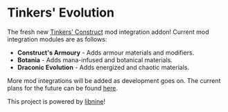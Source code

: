 # Tinkers' Evolution

The fresh new [Tinkers' Construct](https://github.com/SlimeKnights/TinkersConstruct) mod integration addon!
Current mod integration modules are as follows:

* **Construct's Armoury** - Adds armour materials and modifiers.
* **Botania** - Adds mana-infused and botanical materials.
* **Draconic Evolution** - Adds energized and chaotic materials.

More mod integrations will be added as development goes on.
The current plans for the future can be found [here](https://github.com/phantamanta44/tinkers-evolution/blob/1.12.2/TODO.md).

This project is powered by [libnine](https://github.com/phantamanta44/libnine)!
